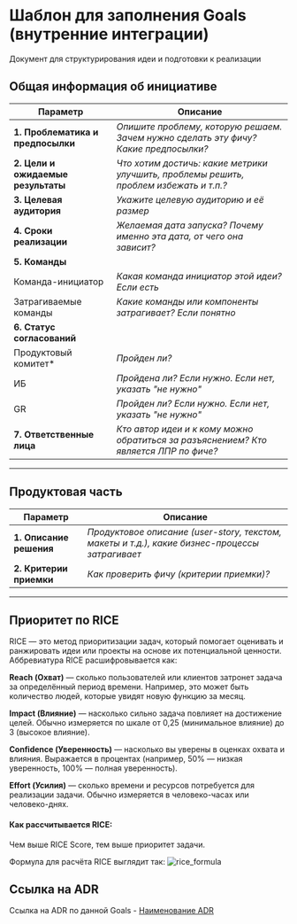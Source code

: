 # Шаблон для заполнения Goals (внутренние интеграции)
 
 Документ для структурирования идеи и подготовки к реализации 

## Общая информация об инициативе

| Параметр | Описание |
|-----------|-----------|
| **1. Проблематика и предпосылки** | *Опишите проблему, которую решаем. Зачем нужно сделать эту фичу? Какие предпосылки?*|
| **2. Цели и ожидаемые результаты** | *Что хотим достичь: какие метрики улучшить, проблемы решить, проблем избежать и т.п.?*|
| **3. Целевая аудитория** | *Укажите целевую аудиторию и её размер*|
| **4. Сроки реализации** | *Желаемая дата запуска? Почему именно эта дата, от чего она зависит?*|
| **5. Команды** ||
| Команда-инициатор | *Какая команда инициатор этой идеи? Если есть* |
| Затрагиваемые команды | *Какие команды или компоненты затрагивает? Если понятно* |
| **6. Статус согласований** ||
| Продуктовый комитет* | *Пройден ли?* |
| ИБ | *Пройдена ли? Если нужно. Если нет, указать "не нужно"* |
| GR | *Пройден ли? Если нужно. Если нет, указать "не нужно"* |
| **7. Ответственные лица** | *Кто автор идеи и к кому можно обратиться за разъяснением? Кто является ЛПР по фиче?*|

---

## Продуктовая часть

| Параметр | Описание |
|-----------|-----------|
| **1. Описание решения** | *Продуктовое описание (user-story, текстом, макеты и т.д.), какие бизнес-процессы затрагивает*|
| **2. Критерии приемки** | *Как проверить фичу (критерии приемки)?*|

---

## Приоритет по RICE
RICE — это метод приоритизации задач, который помогает оценивать и ранжировать идеи или проекты на основе их потенциальной ценности. Аббревиатура RICE расшифровывается как:

**Reach (Охват)** — сколько пользователей или клиентов затронет задача за определённый период времени. Например, это может быть количество людей, которые увидят новую функцию за месяц.

**Impact (Влияние)** — насколько сильно задача повлияет на достижение целей. Обычно измеряется по шкале от 0,25 (минимальное влияние) до 3 (высокое влияние).

**Confidence (Уверенность)** — насколько вы уверены в оценках охвата и влияния. Выражается в процентах (например, 50% — низкая уверенность, 100% — полная уверенность).

**Effort (Усилия)** — сколько времени и ресурсов потребуется для реализации задачи. Обычно измеряется в человеко-часах или человеко-днях.

#### Как рассчитывается RICE: 
Чем выше RICE Score, тем выше приоритет задачи.

Формула для расчёта RICE выглядит так:
![rice_formula](rice_formula.png)

## Ссылка на ADR 
Ссылка на ADR по данной Goals - [Наименование ADR](ссылка)